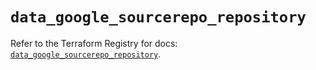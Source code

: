# `data_google_sourcerepo_repository`

Refer to the Terraform Registry for docs: [`data_google_sourcerepo_repository`](https://registry.terraform.io/providers/hashicorp/google/6.30.0/docs/data-sources/sourcerepo_repository).
